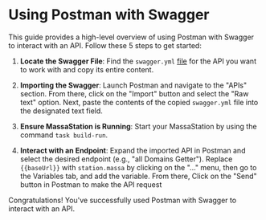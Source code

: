 # Using Postman with Swagger

This guide provides a high-level overview of using Postman with Swagger to interact with an API. Follow these 5 steps to get started:

1. **Locate the Swagger File**: Find the `swagger.yml` [file](https://github.com/massalabs/thyra/blob/e25eef54d5901ea16dddd7258ee09481a3e794a0/api/swagger/server/restapi/resource/swagger.yml) for the API you want to work with and copy its entire content.

2. **Importing the Swagger**: Launch Postman and navigate to the "APIs" section. From there, click on the "Import" button and select the "Raw text" option. Next, paste the contents of the copied `swagger.yml` file into the designated text field.

3. **Ensure MassaStation is Running**: Start your MassaStation by using the command `task build-run`.

4. **Interact with an Endpoint**: Expand the imported API in Postman and select the desired endpoint (e.g., "all Domains Getter"). Replace `{{baseUrl}}` with `station.massa` by clicking on the "..." menu, then go to the Variables tab, and add the variable. From there, Click on the "Send" button in Postman to make the API request

Congratulations! You've successfully used Postman with Swagger to interact with an API.